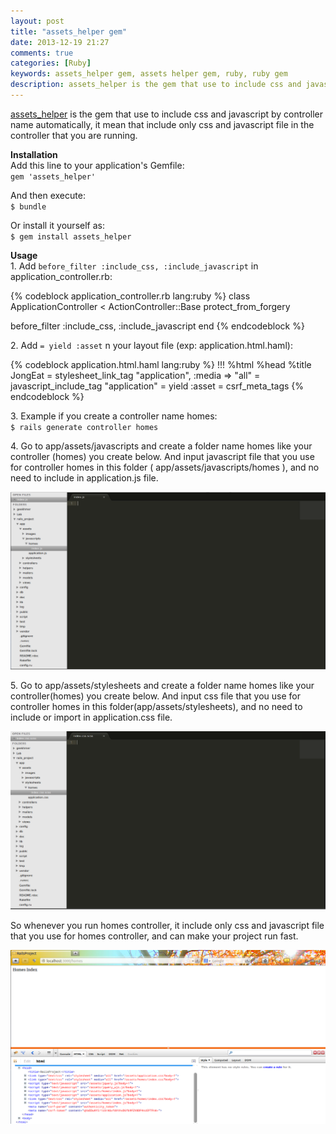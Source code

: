 ```yaml
---
layout: post
title: "assets_helper gem"
date: 2013-12-19 21:27
comments: true
categories: [Ruby]
keywords: assets_helper gem, assets helper gem, ruby, ruby gem
description: assets_helper is the gem that use to include css and javascript by controller name automatically, it mean that include only css and javascript file in the controller that you are running.
---
```


<p>
  <a href="http://rubygems.org/gems/assets_helper" target="_blank">assets_helper</a> is the gem that use to include css and javascript by controller name automatically, it mean that include only css and javascript file in the controller that you are running.
</p>

<p>
  <strong>Installation</strong><br/>
  Add this line to your application's Gemfile:<br/>
  <code>gem 'assets_helper'</code>
</p>

<p>
  And then execute:<br/>
  <code>$ bundle</code>
</p>

<p>
  Or install it yourself as:<br/>
  <code>$ gem install assets_helper</code>
</p>

<p>
  <strong>Usage</strong><br/>
  1. Add <code>before_filter :include_css, :include_javascript</code> in application_controller.rb:
</p>

{% codeblock application_controller.rb lang:ruby %}
class ApplicationController < ActionController::Base
  protect_from_forgery

  before_filter :include_css, :include_javascript
end
{% endcodeblock %}

<p>
  2. Add <code>= yield :asset</code> n your layout file (exp: application.html.haml):
</p>

{% codeblock application.html.haml lang:ruby %}
!!!
%html
  %head
    %title JongEat
    = stylesheet_link_tag    "application", :media => "all"
    = javascript_include_tag "application"
    = yield :asset
    = csrf_meta_tags
{% endcodeblock %}

<p>
  3. Example if you create a controller name homes:<br/>
  <code>$ rails generate controller homes</code>
</p>

<p>
  4. Go to app/assets/javascripts and create a folder name homes like your controller (homes) you create below. And input javascript file that you use for controller homes in this folder ( app/assets/javascripts/homes ), and no need to include in application.js file.
</p>

<p>
  <a class="fancybox" href="/images/javascript_homes.png"><img src="/images/javascript_homes.png" alt="" width="680" /></a>
</p>

<p>
  5. Go to app/assets/stylesheets and create a folder name homes like your controller(homes) you create below. And input css file that you use for controller homes in this folder(app/assets/stylesheets), and no need to include or import in application.css file.<br/>
</p>

<p>
  <a class="fancybox" href="/images/css_homes.png"><img src="/images/css_homes.png" width="680" /></a>
</p>

<p>
  So whenever you run homes controller, it include only css and javascript file that you use for homes controller, and can make your project run fast.
</p>

<p>
  <a class="fancybox" href="/images/browser_homes_controller.png"><img src="/images/browser_homes_controller.png" width="680" /></a>
</p>